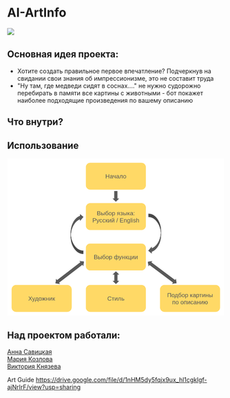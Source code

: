 # AI-ArtInfo

![](https://i.gifer.com/origin/78/78013ac9f22c3c8f5713d28fa31c6211.gif)

## Основная идея проекта:<br>
- Хотите создать правильное первое впечатление? Подчеркнув на свидании свои знания об импрессионизме, это не составит труда 
- "Ну там, где медведи сидят в соснах...." не нужно судорожно перебирать в памяти все картины с животными - бот покажет наиболее подходящие произведения по вашему описанию

## Что внутри?<br>

## Использование<br>
![](img/shema.png)

## Над проектом работали:<br>
[Анна Савицкая](https://github.com/SaviAnn)<br>
[Мария Козлова](https://github.com/MARI-posa)<br>
[Виктория Князева](https://github.com/vvv-knyazeva)<br>

Art Guide
https://drive.google.com/file/d/1nHM5dy5fqjx9ux_hl1cgklgf-ajNrIrF/view?usp=sharing

